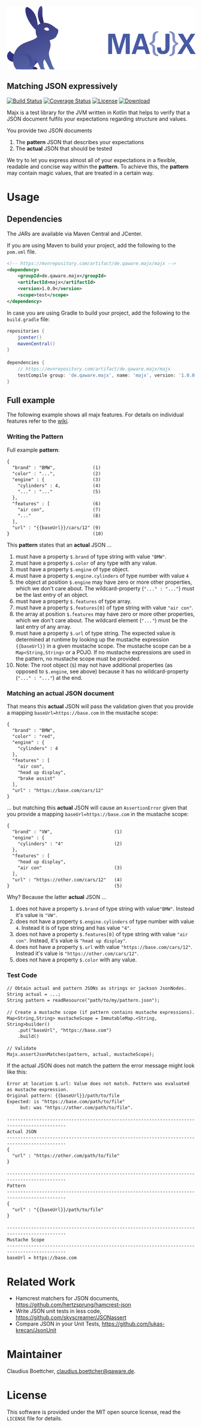 ![majx Logo](/doc/majx-logo-medium.png)
## Matching JSON expressively
[![Build Status](https://travis-ci.org/qaware/majx.svg?branch=master)](https://travis-ci.org/qaware/majx) [![Coverage Status](https://coveralls.io/repos/github/qaware/majx/badge.svg?branch=master)](https://coveralls.io/github/qaware/majx?branch=master) [![License](http://img.shields.io/badge/license-MIT-green.svg?style=flat)]() [![Download](https://api.bintray.com/packages/qaware-oss/maven/majx/images/download.svg) ](https://bintray.com/qaware-oss/maven/majx/_latestVersion)

Majx is a test library for the JVM written in Kotlin that helps to verify that a JSON document fulfils your expectations regarding
structure and values.

You provide two JSON documents

1. The **pattern** JSON that describes your expectations
2. The **actual** JSON that should be tested

We try to let you express almost all of your expectations in a flexible, readable
and concise way within the **pattern**. To achieve this, the **pattern** may contain magic
values, that are treated in a certain way.

# Usage

## Dependencies

The JARs are available via Maven Central and JCenter. 

If you are using Maven to build your project, add the following to the `pom.xml` file.

```XML
<!-- https://mvnrepository.com/artifact/de.qaware.majx/majx -->
<dependency>
    <groupId>de.qaware.majx</groupId>
    <artifactId>majx</artifactId>
    <version>1.0.0</version>
    <scope>test</scope>
</dependency>
```

In case you are using Gradle to build your project, add the following to the `build.gradle` file:

```groovy
repositories {
    jcenter()
    mavenCentral()
}

dependencies {
    // https://mvnrepository.com/artifact/de.qaware.majx/majx
    testCompile group: 'de.qaware.majx', name: 'majx', version: '1.0.0'
}
```

## Full example

The following example shows all majx features. For details on individual features
refer to the [wiki](https://github.com/qaware/majx/wiki).

### Writing the Pattern

Full example **pattern**:

```
{
  "brand" : "BMW",              (1)
  "color" : "...",              (2)
  "engine" : {                  (3)
    "cylinders" : 4,            (4)
    "..." : "..."               (5)
  },
  "features" : [                (6)
    "air con",                  (7)
    "..."                       (8)
  ],
  "url" : "{{baseUrl}}/cars/12" (9)
}                               (10)
```

This **pattern** states that an **actual** JSON ...

1. must have a property ``$.brand`` of type string with value ``"BMW"``.
2. must have a property ``$.color`` of any type with any value.
3. must have a property ``$.engine`` of type object.
4. must have a property ``$.engine.cylinders`` of type number with value ``4``
5. the object at position ``$.engine`` may have zero or more other properties, which we don't care about. The wildcard-property (``"..." : "..."``) must be the last entry of an object.
6. must have a property ``$.features`` of type array.
7. must have a property ``$.features[0]`` of type string with value ``"air con"``.
8. the array at position ``$.features`` may have zero or more other properties, which we don't care about. The wildcard element (``"..."``) must be the last entry of any array.
9. must have a property ``$.url`` of type string. The expected value is
determined at runtime by looking up the mustache expression ``{{baseUrl}}`` in a given mustache scope. The
 mustache scope can be a ``Map<String,String>`` or a POJO. If no mustache expressions are used in the pattern,
 no mustache scope must be provided.
10. Note: The root object (``$``) may not have additional properties (as opposed to ``$.engine``, see above)
because it has no wildcard-property (``"..." : "..."``) at the end.

### Matching an actual JSON document

That means this **actual** JSON will pass the validation given
that you provide a mapping ``baseUrl=https://base.com`` in the mustache scope:

```
{
  "brand" : "BMW",
  "color" : "red",
  "engine" : {
    "cylinders" : 4
  },
  "features" : [
    "air con",
    "head up display",
    "brake assist"
  ],
  "url" : "https://base.com/cars/12"
}
```

... but matching this **actual** JSON will cause an `AssertionError` given
 that you provide a mapping ``baseUrl=https://base.com`` in the mustache scope:

```
{
  "brand" : "VW",                       (1)
  "engine" : {
    "cylinders" : "4"                   (2)
  },
  "features" : [
    "head up display",
    "air con"                           (3)
  ],
  "url" : "https://other.com/cars/12"   (4)
}                                       (5)
```

Why? Because the latter **actual** JSON ...

1. does not have a property ``$.brand`` of type string with value``"BMW"``. Instead it's value is ``"VW"``.
2. does not have a property ``$.engine.cylinders`` of type number with value ``4``. Instead it is of type
string and has value ``"4"``.
3. does not have a property ``$.features[0]`` of type string with value ``"air con"``.
Instead, it's value is ``"head up display"``.
4. does not have a property ``$.url`` with value ``"https://base.com/cars/12"``. Instead it's value
is ``"https://other.com/cars/12"``.
5. does not have a property ``$.color`` with any value.

### Test Code

```
// Obtain actual and pattern JSONs as strings or jackson JsonNodes.
String actual = ...;
String pattern = readResource("path/to/my/pattern.json");

// Create a mustache scope (if pattern contains mustache expressions).
Map<String,String> mustacheScope = ImmutableMap.<String, String>builder()
    .put("baseUrl", "https://base.com")
    .build()

// Validate
Majx.assertJsonMatches(pattern, actual, mustacheScope);
```

If the actual JSON does not match the pattern the error message might look like this:

```
Error at location $.url: Value does not match. Pattern was evaluated as mustache expression.
Original pattern: {{baseUrl}}/path/to/file
Expected: is "https://base.com/path/to/file"
     but: was "https://other.com/path/to/file".

--------------------------------------------------------------------------------------------
Actual JSON
--------------------------------------------------------------------------------------------
{
  "url" : "https://other.com/path/to/file"
}

--------------------------------------------------------------------------------------------
Pattern
--------------------------------------------------------------------------------------------
{
  "url" : "{{baseUrl}}/path/to/file"
}

--------------------------------------------------------------------------------------------
Mustache Scope
--------------------------------------------------------------------------------------------
baseUrl = https://base.com
```

# Related Work

* Hamcrest matchers for JSON documents, https://github.com/hertzsprung/hamcrest-json
* Write JSON unit tests in less code, https://github.com/skyscreamer/JSONassert
* Compare JSON in your Unit Tests, https://github.com/lukas-krecan/JsonUnit

# Maintainer

Claudius Boettcher, <claudius.boettcher@qaware.de>.

# License

This software is provided under the MIT open source license, read the `LICENSE` file for details.

